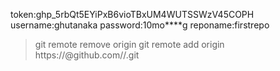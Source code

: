 token: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
username:ghutanaka
password:10mo****g
reponame:firstrepo

>git remote remove origin
>git remote add origin https://<token>@github.com/<username>/<reponame>.git
